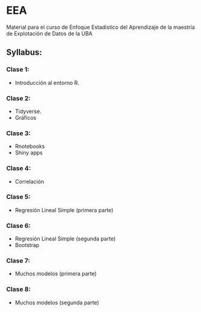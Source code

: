 # EEA

Material para el curso de Enfoque Estadistico del Aprendizaje de la maestría de Explotación de Datos de la UBA


## Syllabus:

### Clase 1:

- Introducción al entorno R.

### Clase 2:

- Tidyverse.
- Gráficos

### Clase 3:

- Rnotebooks
- Shiny apps

### Clase 4:

- Correlación

### Clase 5:

- Regresión Lineal Simple (primera parte)

### Clase 6:

- Regresión Lineal Simple (segunda parte)
- Bootstrap

### Clase 7:

- Muchos modelos (primera parte)


### Clase 8:

- Muchos modelos (segunda parte)
